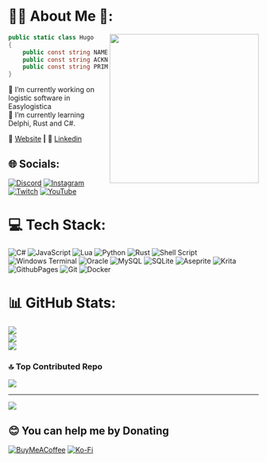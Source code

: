 # 👩‍💻 About Me 💫:

<img align="right" width="300" src="https://c.tenor.com/AlUkiGkR2j8AAAAC/new-game-ahagon-umiko-programming.gif" />

```c#
public static class Hugo
{
    public const string NAME = "Hugo Macedo";
    public const string ACKNOWLEDGEMENTS = "Student Analysis and Systems Development";
    public const string PRIMARY_SKILLSET = "Programmer - Indie Game Developer";
}
```

🔭 I’m currently working on logistic software in Easylogistica
<br>
🌱 I’m currently learning Delphi, Rust and C#.

🏡 [Website](https://hugomacedox6.github.io/) **|**
👔 [Linkedin](https://www.linkedin.com/in/hugo-macedo-23a9a6239/)

## 🌐 Socials:

[![Discord](https://img.shields.io/badge/Discord-%237289DA.svg?logo=discord&logoColor=white)](https://discord.gg/hmfeear) [![Instagram](https://img.shields.io/badge/Instagram-%23E4405F.svg?logo=Instagram&logoColor=white)](https://instagram.com/hugomacedox6) [![Twitch](https://img.shields.io/badge/Twitch-%239146FF.svg?logo=Twitch&logoColor=white)](https://twitch.tv/hmfearart) [![YouTube](https://img.shields.io/badge/YouTube-%23FF0000.svg?logo=YouTube&logoColor=white)](https://youtube.com/@UCeCCWBp6AnDAC_bKQ8fu7KA)

# 💻 Tech Stack:

![C#](https://img.shields.io/badge/c%23-%23239120.svg?style=for-the-badge&logo=csharp&logoColor=white) ![JavaScript](https://img.shields.io/badge/javascript-%23323330.svg?style=for-the-badge&logo=javascript&logoColor=%23F7DF1E) ![Lua](https://img.shields.io/badge/lua-%232C2D72.svg?style=for-the-badge&logo=lua&logoColor=white) ![Python](https://img.shields.io/badge/python-3670A0?style=for-the-badge&logo=python&logoColor=ffdd54) ![Rust](https://img.shields.io/badge/rust-%23000000.svg?style=for-the-badge&logo=rust&logoColor=white) ![Shell Script](https://img.shields.io/badge/shell_script-%23121011.svg?style=for-the-badge&logo=gnu-bash&logoColor=white) ![Windows Terminal](https://img.shields.io/badge/Windows%20Terminal-%234D4D4D.svg?style=for-the-badge&logo=windows-terminal&logoColor=white) ![Oracle](https://img.shields.io/badge/Oracle-F80000?style=for-the-badge&logo=oracle&logoColor=white) ![MySQL](https://img.shields.io/badge/mysql-4479A1.svg?style=for-the-badge&logo=mysql&logoColor=white) ![SQLite](https://img.shields.io/badge/sqlite-%2307405e.svg?style=for-the-badge&logo=sqlite&logoColor=white) ![Aseprite](https://img.shields.io/badge/Aseprite-FFFFFF?style=for-the-badge&logo=Aseprite&logoColor=#7D929E) ![Krita](https://img.shields.io/badge/Krita-203759?style=for-the-badge&logo=krita&logoColor=EEF37B) ![GithubPages](https://img.shields.io/badge/github%20pages-121013?style=for-the-badge&logo=github&logoColor=white) ![Git](https://img.shields.io/badge/git-%23F05033.svg?style=for-the-badge&logo=git&logoColor=white) ![Docker](https://img.shields.io/badge/docker-%230db7ed.svg?style=for-the-badge&logo=docker&logoColor=white)

# 📊 GitHub Stats:

![](https://github-readme-stats.vercel.app/api?username=hugomacedox6&theme=dracula&hide_border=false&include_all_commits=false&count_private=false)<br/>
![](https://github-readme-streak-stats.herokuapp.com/?user=hugomacedox6&theme=dracula&hide_border=false)<br/>
![](https://github-readme-stats.vercel.app/api/top-langs/?username=hugomacedox6&theme=dracula&hide_border=false&include_all_commits=false&count_private=false&layout=compact)

<!-- ## 🏆 GitHub Trophies
![](https://github-profile-trophy.vercel.app/?username=hugomacedox6&theme=dracula&no-frame=false&no-bg=false&margin-w=4) -->

### 🔝 Top Contributed Repo

![](https://github-contributor-stats.vercel.app/api?username=hugomacedox6&limit=5&theme=dracula&combine_all_yearly_contributions=true)

---

[![](https://visitcount.itsvg.in/api?id=hugomacedox6&icon=2&color=10)](https://visitcount.itsvg.in)

## 😊 You can help me by Donating

[![BuyMeACoffee](https://img.shields.io/badge/Buy%20Me%20a%20Coffee-ffdd00?style=for-the-badge&logo=buy-me-a-coffee&logoColor=black)](https://buymeacoffee.com/hmfear) [![Ko-Fi](https://img.shields.io/badge/Ko--fi-F16061?style=for-the-badge&logo=ko-fi&logoColor=white)](https://ko-fi.com/fear40270#)

<!-- Proudly created with GPRM ( https://gprm.itsvg.in ) -->
